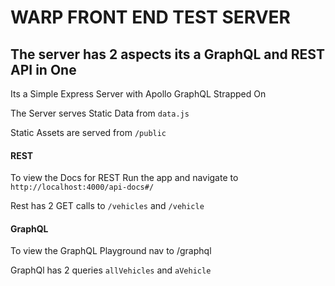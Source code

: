 # WARP FRONT END TEST SERVER

## The server has 2 aspects its a GraphQL and REST API in One

Its a Simple Express Server with Apollo GraphQL Strapped On

The Server serves Static Data from `data.js`

Static Assets are served from `/public`

#### REST

To view the Docs for REST Run the app and navigate to `http://localhost:4000/api-docs#/`

Rest has 2 GET calls to `/vehicles` and `/vehicle`

#### GraphQL

To view the GraphQL Playground nav to /graphql

GraphQl has 2 queries `allVehicles` and `aVehicle`

